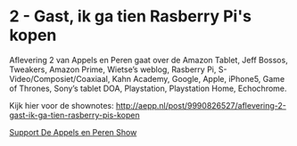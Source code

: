 # 2 - Gast, ik ga tien Rasberry Pi's kopen

<p>Aflevering 2 van Appels en Peren gaat over de Amazon Tablet, Jeff Bossos, Tweakers, Amazon Prime, Wietse’s weblog, Rasberry Pi, S-Video/Composiet/Coaxiaal, Kahn Academy, Google, Apple, iPhone5, Game of Thrones, Sony’s tablet DOA, Playstation, Playstation Home, Echochrome.</p>

<p>Kijk hier voor de shownotes: <a href="http://aepp.nl/post/9990826527/aflevering-2-gast-ik-ga-tien-rasberry-pis-kopen" rel="nofollow">http://aepp.nl/post/9990826527/aflevering-2-gast-ik-ga-tien-rasberry-pis-kopen</a></p><p><a href="https://www.patreon.com/appelsenperenshow" rel="payment">Support De Appels en Peren Show</a></p>